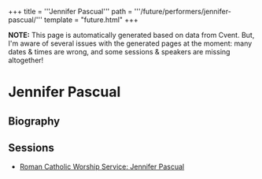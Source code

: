 +++
title = '''Jennifer Pascual'''
path = '''/future/performers/jennifer-pascual/'''
template = "future.html"
+++

<p class="todo">
<strong>NOTE:</strong> This page is automatically generated based on data from Cvent.
But, I'm aware of several issues with the generated pages at the moment:
many dates & times are wrong, and some sessions & speakers are missing altogether!
</p>

<h1>Jennifer Pascual</h1>
<h2>Biography</h2>
<p></p>
<h2>Sessions</h2>
<ul><li><a href="/future/sessions/roman-catholic-worship-service-jennifer-pascual/">Roman Catholic Worship Service: Jennifer Pascual</a></li>

